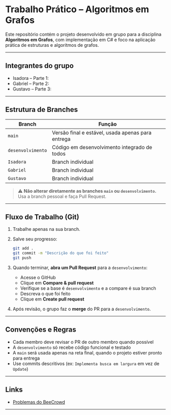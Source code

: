 # Trabalho Prático – Algoritmos em Grafos

Este repositório contém o projeto desenvolvido em grupo para a disciplina **Algoritmos em Grafos**, com implementação em C# e foco na aplicação prática de estruturas e algoritmos de grafos.

---

## Integrantes do grupo

- Isadora – Parte 1:
- Gabriel – Parte 2: 
- Gustavo – Parte 3: 

---

## Estrutura de Branches

| Branch | Função |
|--------|--------|
| `main` | Versão final e estável, usada apenas para entrega |
| `desenvolvimento` | Código em desenvolvimento integrado de todos |
| `Isadora` | Branch individual |
| `Gabriel` | Branch individual |
| `Gustavo` | Branch individual |

> ⚠️ **Não alterar diretamente as branches `main` ou `desenvolvimento`.** Usa a branch pessoal e faça Pull Request.

---

## Fluxo de Trabalho (Git)

1. Trabalhe apenas na sua branch.
2. Salve seu progresso:
   ```bash
   git add .
   git commit -m "Descrição do que foi feito"
   git push
   ```

3. Quando terminar, **abra um Pull Request** para a `desenvolvimento`:
   - Acesse o GitHub
   - Clique em **Compare & pull request**
   - Verifique se a base é `desenvolvimento` e a compare é sua branch
   - Descreva o que foi feito
   - Clique em **Create pull request**

4. Após revisão, o grupo faz o **merge** do PR para a `desenvolvimento`.

---

## Convenções e Regras

- Cada membro deve revisar o PR de outro membro quando possível
- A `desenvolvimento` só recebe código funcional e testado
- A `main` será usada apenas na reta final, quando o projeto estiver pronto para entrega
- Use commits descritivos (ex: `Implementa busca em largura` em vez de `Update`)

---

## Links

- [Problemas do BeeCrowd](https://judge.beecrowd.com/pt/)

---
